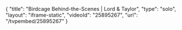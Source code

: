 {
    "title": "Birdcage Behind-the-Scenes | Lord & Taylor",
    "type": "solo",
    "layout": "iframe-static",
    "videoId": "25895267",
    "url": "\/tvpembed\/25895267"
}